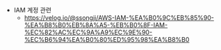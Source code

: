 - IAM 계정 관련
	- https://velog.io/@ssongji/AWS-IAM-%EA%B0%9C%EB%85%90-%EA%B8%B0%EB%8A%A5-%EB%B0%8F-IAM-%EC%82%AC%EC%9A%A9%EC%9E%90-%EC%B6%94%EA%B0%80%ED%95%98%EA%B8%B0